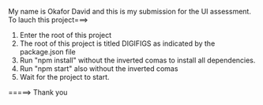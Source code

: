 My name is Okafor David and this is my submission for the UI assessment.
To lauch this project===>

1. Enter the root of this project
2. The root of this project is titled DIGIFIGS as indicated by the package.json file
3. Run "npm install" without the inverted comas to install all dependencies.
4. Run "npm start" also without the inverted comas
5. Wait for the project to start.

=====> Thank you

